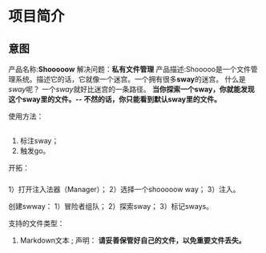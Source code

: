 # 项目简介

## 意图
产品名称:**Shooooow**
解决问题：**私有文件管理**
产品描述:Shooooo是一个文件管理系统。描述它的话，它就像一个迷宫。一个拥有很多**sway**的迷宫。
什么是*sway*呢？
一个*sway*就好比迷宫的一条路径。
**当你探索一个sway，你就能发现这个sway里的文件。--
不然的话，你只能看到默认sway里的文件。**

使用方法：
##
1. 标注sway；
2. 触发go。

开拓：
###
1）打开注入法器（Manager）；
2）选择一个shooooow way；
3）注入。

创建swway：
1）冒险者组队；
2）探索sway；
3）标记sways。

支持的文件类型：
1)	Markdown文本 ;
声明：
**请妥善保管好自己的文件，以免重要文件丢失。**
